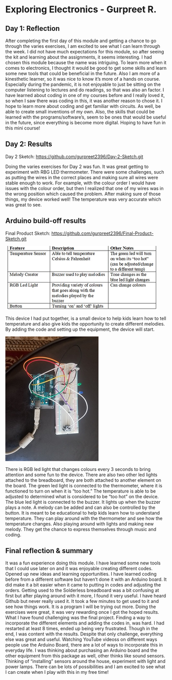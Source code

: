 # Exploring Electronics - Gurpreet R.

## Day 1: Reflection

After completing the first day of this module and getting a chance to go through the varies exercises, I am excited to see what I can learn through the week. I did not have much expectations for this module, so after seeing the kit and learning about the assignments, it seems interesting. I had chosen this module because the name was intriguing. To learn more when it comes to electronics, I thought it would be good to get some skills and learn some new tools that could be beneficial in the future. Also I am more of a kinesthetic learner, so it was nice to know it’s more of a hands on course. Especially during the pandemic, it is not enjoyable to just be sitting on the computer listening to lectures and do readings, so that was also an factor. I have learned about coding in one of my courses before and I really loved it, so when I saw there was coding in this, it was another reason to chose it. I hope to learn more about coding and get familiar with circuits. As well, be able to create small inventions of my own. Also, the skills that could be learned with the programs/software’s, seem to be ones that would be useful in the future, since everything is become more digital. Hoping to have fun in this mini course! 

## Day 2: Results
Day 2 Sketch: https://github.com/gurpreet2396/Day-2-Sketch.git

Doing the varies exercises for Day 2 was fun. It was great getting to experiment with RBG LED thermometer. There were some challenges, such as putting the wires in the correct places and making sure all wires were stable enough to work. For example, with the colour order I would have issues with the colour order, but then I realized that one of my wires was in the wrong position which caused the problem. After making sure of those things, my device worked well! The temperature was very accurate which was great to see.

## Arduino build-off results

Final Product Sketch: https://github.com/gurpreet2396/Final-Product-Sketch.git

![Table of Features](images/table.jpg "Table of Features!")

This device I had put together, is a small device to help kids learn how to tell temperature and also give kids the opportunity to create different melodies. By adding the code and setting up the equipment, the device will start. 

![Set-up of Ardunino Board](images/setup.jpg "Set-up for the Final Product!")

There is RGB led light that changes colours every 3 seconds to bring attention and some fun to the device. There are also two other led lights attached to the breadboard, they are both attached to another element on the board. The green led light is connected to the thermometer, where it is functioned to turn on when it is “too hot.” The temperature is able to be adjusted to determined what is considered to be “too hot” on the device. The blue led light is connected to the buzzer. It lights up when the buzzer plays a note. A melody can be added and can also be controlled by the button. It is meant to be educational to help kids learn how to understand temperature. They can play around with the thermometer and see how the temperature changes. Also playing around with lights and making new melody. They get the chance to express themselves through music and coding. 

## Final reflection & summary
  It was a fun experience doing this module. I have learned some new tools that I could use later on and it was enjoyable creating different codes. Opened up new ideas and learning opportunities. I have learned coding before from a different software but haven’t done it with an Arduino board. It did make it a bit easier when it came to putting in codes and adjusting the orders. Getting used to the Solderless breadboard was a bit confusing at first but after playing around with it more, I found it very useful. I have heard Github but never really used it. It took a few minutes to get used to it and see how things work. It is a program I will be trying out more. Doing the exercises were great, it was very rewarding once I got the hoped results. What I have found challenging was the final project. Finding a way to incorporate the different elements and adding the codes in, was hard. I had restarted at least 8 times, ended up being very frustrated. Though in the end, I was content with the results. Despite that only challenge, everything else was great and useful. Watching YouTube videoss on different ways people use the Arduino Board, there are a lot of ways to incorporate this in everyday life. I was thinking about purchasing an Arduino board and the other equipment from this package as well, other thinks like sound sensors. Thinking of “installing” sensors around the house, experiment with light and power lamps. There can be lots of possibilities and I am excited to see what I can create when I play with this in my free time!
